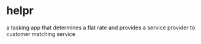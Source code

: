 # helpr
a tasking app that determines a flat rate and provides a service provider to customer matching service